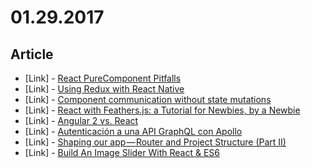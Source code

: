 # 01.29.2017

## Article

- \[Link\] - [React PureComponent Pitfalls](https://medium.com/@RobAWise/react-purecomponent-pitfalls-d057882f4b6e#.33dh1rwqu)
- \[Link\] - [Using Redux with React Native](https://blog.revisify.com/using-redux-with-react-native-9d07381507fe#.ftrqa7ax4)
- \[Link\] - [Component communication without state mutations](https://medium.com/@oskarhane/component-communication-without-state-mutations-29fd70fe5f29#.7sv19bdb4)
- \[Link\] - [React with Feathers.js: a Tutorial for Newbies, by a Newbie](https://medium.com/@jameskelsey/react-with-feathers-js-a-tutorial-for-newbies-by-a-newbie-d2725e7cad73#.qgckczxok)
- \[Link\] - [Angular 2 vs. React](https://medium.com/@dkerrious/angular-2-vs-react-ed589c5c8d10#.4800yjjz9)
- \[Link\] - [Autenticación a una API GraphQL con Apollo](https://medium.com/@Oxyrus/autenticaci%C3%B3n-a-una-api-graphql-con-apollo-5b60c545a6cf#.5rgxuxfby)
- \[Link\] - [Shaping our app — Router and Project Structure (Part II)](https://medium.com/@flores.facundogabriel/shaping-our-app-router-and-project-structure-part-ii-2b15edfbce2f#.lt5z002ar)
- \[Link\] - [Build An Image Slider With React & ES6](https://medium.com/@ItsMeDannyZ/build-an-image-slider-with-react-es6-264368de68e4#.itwc41q83)

